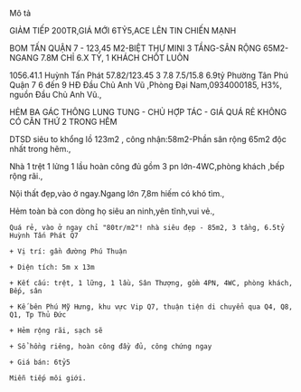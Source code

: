 Mô tả

GIẢM TIẾP 200TR,GIÁ MỚI 6TỶ5,ACE LÊN TIN CHIẾN MẠNH

BOM TẤN QUẬN 7 - 123,45 M2-BIỆT THỰ MINI 3 TẦNG-SÂN RỘNG 65M2-NGANG 7.8M CHỈ 6.X TỶ, 1 KHÁCH CHỐT LUÔN

1056.41.1 Huỳnh Tấn Phát 57.82/123.45 3 7.8 7.5/15.8 6.9tỷ Phường Tân Phú Quận 7 6 đến 9 HĐ Đầu Chủ Anh Vũ ,Phòng Đại Nam,0934000185, H3%, nguồn Đầu Chủ Anh Vũ.,

HẺM BA GÁC THÔNG LUNG TUNG - CHỦ HỢP TÁC - GIÁ QUÁ RẺ KHÔNG CÓ CĂN THỨ 2 TRONG HẼM

DTSD siêu to khổng lồ 123m2 , công nhận:58m2-Phần sân rộng 65m2 độc nhất trong hẽm.,

Nhà 1 trệt 1 lửng 1 lầu hoàn công đủ gồm 3 pn lớn-4WC,phòng khách ,bếp rộng rãi.,

Nội thất đẹp,vào ở ngay.Ngang lớn 7,8m hiếm có khó tìm.,

Hẻm toàn bà con dòng họ siêu an ninh,yên tĩnh,vui vẻ.,



```
Quá rẻ, vào ở ngay chỉ "80tr/m2"! nhà siêu đẹp - 85m2, 3 tầng, 6.5tỷ Huỳnh Tấn Phát Q7

```

```
+ Vị trí: gần đường Phú Thuận

+ Diện tích: 5m x 13m 

+ Kết cấu: trệt, 1 lững, 1 lầu, Sân Thượng, gồm 4PN, 4WC, phòng khách, Bếp, sân

+ Kế bên Phú Mỹ Hưng, khu vực Vip Q7, thuận tiện di chuyển qua Q4, Q8, Q1, Tp Thủ Đức  

+ Hẻm rộng rãi, sạch sẽ

+ Sổ hồng riêng, hoàn công đầy đủ, công chứng ngay

+ Giá bán: 6tỷ5

Miễn tiếp môi giới.
```

